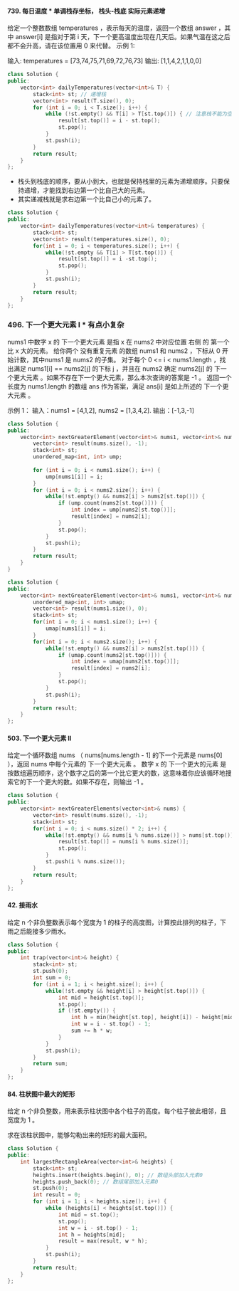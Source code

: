 
#### 739. 每日温度 * 单调栈存坐标， 栈头-栈底 实际元素递增
给定一个整数数组 temperatures ，表示每天的温度，返回一个数组 answer ，其中 answer[i] 是指对于第 i 天，下一个更高温度出现在几天后。如果气温在这之后都不会升高，请在该位置用 0 来代替。
示例 1:

输入: temperatures = [73,74,75,71,69,72,76,73] 
输出: [1,1,4,2,1,1,0,0]
```c++
class Solution {
public:
    vector<int> dailyTemperatures(vector<int>& T) {
        stack<int> st; // 递增栈
        vector<int> result(T.size(), 0);
        for (int i = 0; i < T.size(); i++) {
            while (!st.empty() && T[i] > T[st.top()]) { // 注意栈不能为空
                result[st.top()] = i - st.top();
                st.pop();
            }
            st.push(i);
        }
        return result;
    }
};
```
* 栈头到栈底的顺序，要从小到大，也就是保持栈里的元素为递增顺序。只要保持递增，才能找到右边第一个比自己大的元素。
* 其实递减栈就是求右边第一个比自己小的元素了。

```c++
class Solution {
public:
    vector<int> dailyTemperatures(vector<int>& temperatures) {
        stack<int> st;
        vector<int> result(temperatures.size(), 0);
        for(int i = 0; i < temperatures.size(); i++) {
            while(!st.empty && T[i] > T[st.top()]) {
                result[st.top()] = i -st.top();
                st.pop();
            }
            st.push(i);
        }
        return result;
    }
};
```
### 496. 下一个更大元素 I * 有点小复杂
nums1 中数字 x 的 下一个更大元素 是指 x 在 nums2 中对应位置 右侧 的 第一个 比 x 大的元素。
给你两个 没有重复元素 的数组 nums1 和 nums2 ，下标从 0 开始计数，其中nums1 是 nums2 的子集。
对于每个 0 <= i < nums1.length ，找出满足 nums1[i] == nums2[j] 的下标 j ，并且在 nums2 确定 nums2[j] 的 下一个更大元素 。如果不存在下一个更大元素，那么本次查询的答案是 -1 。
返回一个长度为 nums1.length 的数组 ans 作为答案，满足 ans[i] 是如上所述的 下一个更大元素 。

示例 1：
输入：nums1 = [4,1,2], nums2 = [1,3,4,2].
输出：[-1,3,-1]
```c++
class Solution {
public:
    vector<int> nextGreaterElement(vector<int>& nums1, vector<int>& nums2) {
        vector<int> result(nums.size(), -1);
        stack<int> st;
        unordered_map<int, int> ump;
        
        for (int i = 0; i < nums1.size(); i++) {
            ump[nums1[i]] = i;
        }   
        for (int i = 0; i < nums2.size(); i++) {
            while(!st.empty() && nums2[i] > nums2[st.top()]) {
                if (ump.count(nums2[st.top()])) {
                    int index = ump[nums2[st.top()]];
                    result[index] = nums2[i];
                }
                st.pop();
            }
            st.push(i);
        }
        return result;
    }
}
```
```c++
class Solution {
public:
    vector<int> nextGreaterElement(vector<int>& nums1, vector<int>& nums2) {
        unordered_map<int, int> umap;
        vector<int> result(nums1.size(), 0);
        stack<int> st;
        for(int i = 0; i < nums1.size(); i++) {
            umap[nums1[i]] = i;
        }
        for(int i = 0; i < nums2.size(); i++) {
            while(!st.empty() && nums2[i] > nums2[st.top()]) {
                if (umap.count(nums2[st.top()])) {
                    int index = umap[nums2[st.top()]];
                    result[index] = nums2[i];
                }
                st.pop();
            }
            st.push(i);
        }
        return result;
    }
};
```

#### 503. 下一个更大元素 II
给定一个循环数组 nums （ nums[nums.length - 1] 的下一个元素是 nums[0] ），返回 nums 中每个元素的 下一个更大元素 。
数字 x 的 下一个更大的元素 是按数组遍历顺序，这个数字之后的第一个比它更大的数，这意味着你应该循环地搜索它的下一个更大的数。如果不存在，则输出 -1 。

```c++
class Solution {
public:
    vector<int> nextGreaterElements(vector<int>& nums) {
        vector<int> result(nums.size(), -1);
        stack<int> st;
        for(int i = 0; i < nums.size() * 2; i++) {
            while(!st.empty() && nums[i % nums.size()] > nums[st.top()]) {
                result[st.top()] = nums[i % nums.size()];
                st.pop();
            }
            st.push(i % nums.size());
        }
        return result;
    }
};
```

#### 42. 接雨水
给定 n 个非负整数表示每个宽度为 1 的柱子的高度图，计算按此排列的柱子，下雨之后能接多少雨水。

```c++
class Solution {
public:
    int trap(vector<int>& height) {
        stack<int> st;
        st.push(0);
        int sum = 0;
        for (int i = 1; i < height.size(); i++) {
            while(!st.empty && height[i] > height[st.top()]) {
                int mid = height[st.top()];
                st.pop();
                if (!st.empty()) {
                    int h = min(height[st.top], height[i]) - height[mid];
                    int w = i - st.top() - 1;
                    sum += h * w;
                }
            }
            st.push(i);
        }
        return sum;
    }
};
```
#### 84. 柱状图中最大的矩形
给定 n 个非负整数，用来表示柱状图中各个柱子的高度。每个柱子彼此相邻，且宽度为 1 。

求在该柱状图中，能够勾勒出来的矩形的最大面积。
```c++
class Solution {
public:
    int largestRectangleArea(vector<int>& heights) {
        stack<int> st;
        heights.insert(heights.begin(), 0); // 数组头部加入元素0
        heights.push_back(0); // 数组尾部加入元素0
        st.push(0);
        int result = 0;
        for (int i = 1; i < heights.size(); i++) {
            while (heights[i] < heights[st.top()]) {
                int mid = st.top();
                st.pop();
                int w = i - st.top() - 1;
                int h = heights[mid];
                result = max(result, w * h);
            }
            st.push(i);
        }
        return result;
    }
};
```